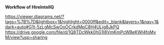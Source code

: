**Workflow of HireIntelIQ**


https://viewer.diagrams.net/?tags=%7B%7D&lightbox=1&highlight=0000ff&edit=_blank&layers=1&nav=1&dark=auto#G1t-5zLgMcSwOoOCrkdMpC8H4ULjg8JkPQ
https://drive.google.com/file/d/1Q8TDcWkk0hG1l8VmKmPcWBeKWl4foMvM/view?usp=sharing
